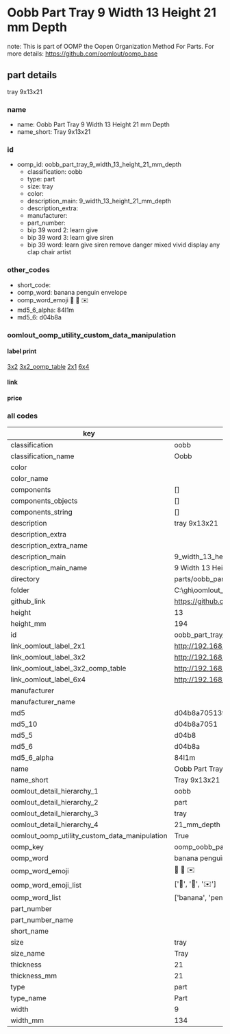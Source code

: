 # Oobb Part Tray 9 Width 13 Height 21 mm Depth  

note: This is part of OOMP the Oopen Organization Method For Parts. For more details: https://github.com/oomlout/oomp_base

##  part details
  



tray 9x13x21



### name
* name: Oobb Part Tray 9 Width 13 Height 21 mm Depth
* name_short: Tray 9x13x21 
### id
* oomp_id: oobb_part_tray_9_width_13_height_21_mm_depth
  * classification: oobb
  * type: part
  * size: tray
  * color: 
  * description_main: 9_width_13_height_21_mm_depth
  * description_extra: 
  * manufacturer: 
  * part_number: 
  * bip 39 word 2: learn give
  * bip 39 word 3: learn give siren
  * bip 39 word: learn give siren remove danger mixed vivid display any clap chair artist

### other_codes
* short_code: 
* oomp_word: banana penguin envelope
* oomp_word_emoji :banana: :penguin: :envelope:
* md5_6_alpha: 84l1m
* md5_6: d04b8a






### oomlout_oomp_utility_custom_data_manipulation
#### label print
[3x2](http://192.168.1.245:1112/?label=oomp%2084l1m)
[3x2_oomp_table](http://192.168.1.108:1112/?label=oomp%2084l1m)
[2x1](http://192.168.1.242:1112/?label=oomp%2084l1m)
[6x4](http://192.168.1.55:1112/?label=oomp%2084l1m)    

#### link

                              

#### price







### all codes 
| key | value |  
| --- | --- |  
| classification | oobb |  
| classification_name | Oobb |  
| color |  |  
| color_name |  |  
| components | [] |  
| components_objects | [] |  
| components_string | [] |  
| description | tray 9x13x21 |  
| description_extra |  |  
| description_extra_name |  |  
| description_main | 9_width_13_height_21_mm_depth |  
| description_main_name | 9 Width 13 Height 21 mm Depth |  
| directory | parts/oobb_part_tray_9_width_13_height_21_mm_depth |  
| folder | C:\gh\oomlout_oobb_version_4_generated_parts\parts\oobb_part_tray_9_width_13_height_21_mm_depth |  
| github_link | https://github.com/oomlout/oomlout_oomp_part_src/tree/main/parts/oobb_part_tray_9_width_13_height_21_mm_depth |  
| height | 13 |  
| height_mm | 194 |  
| id | oobb_part_tray_9_width_13_height_21_mm_depth |  
| link_oomlout_label_2x1 | http://192.168.1.242:1112/?label=oomp%2084l1m |  
| link_oomlout_label_3x2 | http://192.168.1.245:1112/?label=oomp%2084l1m |  
| link_oomlout_label_3x2_oomp_table | http://192.168.1.108:1112/?label=oomp%2084l1m |  
| link_oomlout_label_6x4 | http://192.168.1.55:1112/?label=oomp%2084l1m |  
| manufacturer |  |  
| manufacturer_name |  |  
| md5 | d04b8a70513f9ea6389bbb5f92d89bf6 |  
| md5_10 | d04b8a7051 |  
| md5_5 | d04b8 |  
| md5_6 | d04b8a |  
| md5_6_alpha | 84l1m |  
| name | Oobb Part Tray 9 Width 13 Height 21 mm Depth |  
| name_short | Tray 9x13x21  |  
| oomlout_detail_hierarchy_1 | oobb |  
| oomlout_detail_hierarchy_2 | part |  
| oomlout_detail_hierarchy_3 | tray |  
| oomlout_detail_hierarchy_4 | 21_mm_depth |  
| oomlout_oomp_utility_custom_data_manipulation | True |  
| oomp_key | oomp_oobb_part_tray_9_width_13_height_21_mm_depth |  
| oomp_word | banana penguin envelope |  
| oomp_word_emoji | :banana: :penguin: :envelope: |  
| oomp_word_emoji_list | [':banana:', ':penguin:', ':envelope:'] |  
| oomp_word_list | ['banana', 'penguin', 'envelope'] |  
| part_number |  |  
| part_number_name |  |  
| short_name |  |  
| size | tray |  
| size_name | Tray |  
| thickness | 21 |  
| thickness_mm | 21 |  
| type | part |  
| type_name | Part |  
| width | 9 |  
| width_mm | 134 |  
